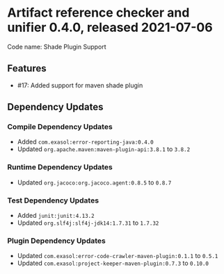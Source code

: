 # Artifact reference checker and unifier 0.4.0, released 2021-07-06

Code name: Shade Plugin Support

## Features

* #17: Added support for maven shade plugin

## Dependency Updates

### Compile Dependency Updates

* Added `com.exasol:error-reporting-java:0.4.0`
* Updated `org.apache.maven:maven-plugin-api:3.8.1` to `3.8.2`

### Runtime Dependency Updates

* Updated `org.jacoco:org.jacoco.agent:0.8.5` to `0.8.7`

### Test Dependency Updates

* Added `junit:junit:4.13.2`
* Updated `org.slf4j:slf4j-jdk14:1.7.31` to `1.7.32`

### Plugin Dependency Updates

* Updated `com.exasol:error-code-crawler-maven-plugin:0.1.1` to `0.5.1`
* Updated `com.exasol:project-keeper-maven-plugin:0.7.3` to `0.10.0`
